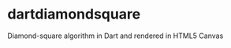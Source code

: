 dartdiamondsquare
==================

Diamond-square algorithm in Dart and rendered in HTML5 Canvas
